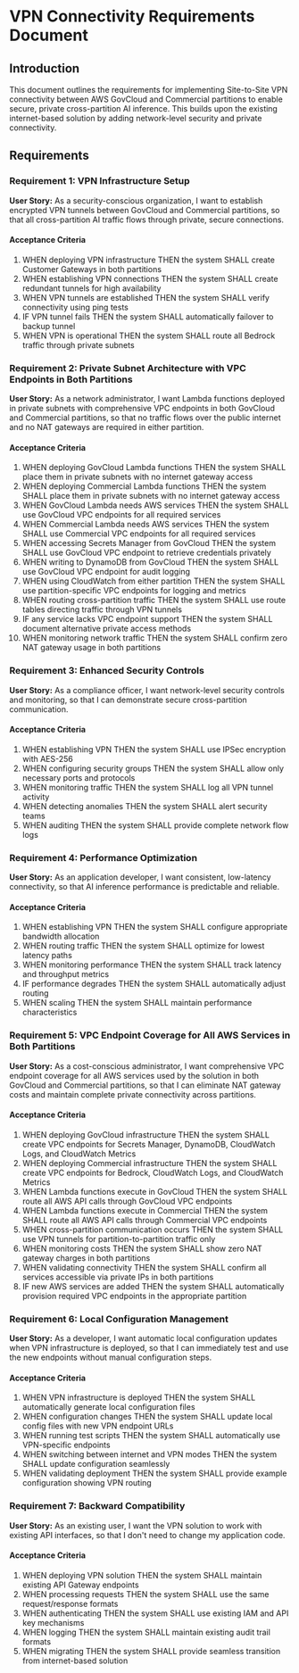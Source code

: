 # VPN Connectivity Requirements Document

## Introduction

This document outlines the requirements for implementing Site-to-Site VPN connectivity between AWS GovCloud and Commercial partitions to enable secure, private cross-partition AI inference. This builds upon the existing internet-based solution by adding network-level security and private connectivity.

## Requirements

### Requirement 1: VPN Infrastructure Setup

**User Story:** As a security-conscious organization, I want to establish encrypted VPN tunnels between GovCloud and Commercial partitions, so that all cross-partition AI traffic flows through private, secure connections.

#### Acceptance Criteria

1. WHEN deploying VPN infrastructure THEN the system SHALL create Customer Gateways in both partitions
2. WHEN establishing VPN connections THEN the system SHALL create redundant tunnels for high availability
3. WHEN VPN tunnels are established THEN the system SHALL verify connectivity using ping tests
4. IF VPN tunnel fails THEN the system SHALL automatically failover to backup tunnel
5. WHEN VPN is operational THEN the system SHALL route all Bedrock traffic through private subnets

### Requirement 2: Private Subnet Architecture with VPC Endpoints in Both Partitions

**User Story:** As a network administrator, I want Lambda functions deployed in private subnets with comprehensive VPC endpoints in both GovCloud and Commercial partitions, so that no traffic flows over the public internet and no NAT gateways are required in either partition.

#### Acceptance Criteria

1. WHEN deploying GovCloud Lambda functions THEN the system SHALL place them in private subnets with no internet gateway access
2. WHEN deploying Commercial Lambda functions THEN the system SHALL place them in private subnets with no internet gateway access
3. WHEN GovCloud Lambda needs AWS services THEN the system SHALL use GovCloud VPC endpoints for all required services
4. WHEN Commercial Lambda needs AWS services THEN the system SHALL use Commercial VPC endpoints for all required services
5. WHEN accessing Secrets Manager from GovCloud THEN the system SHALL use GovCloud VPC endpoint to retrieve credentials privately
6. WHEN writing to DynamoDB from GovCloud THEN the system SHALL use GovCloud VPC endpoint for audit logging
7. WHEN using CloudWatch from either partition THEN the system SHALL use partition-specific VPC endpoints for logging and metrics
8. WHEN routing cross-partition traffic THEN the system SHALL use route tables directing traffic through VPN tunnels
9. IF any service lacks VPC endpoint support THEN the system SHALL document alternative private access methods
10. WHEN monitoring network traffic THEN the system SHALL confirm zero NAT gateway usage in both partitions

### Requirement 3: Enhanced Security Controls

**User Story:** As a compliance officer, I want network-level security controls and monitoring, so that I can demonstrate secure cross-partition communication.

#### Acceptance Criteria

1. WHEN establishing VPN THEN the system SHALL use IPSec encryption with AES-256
2. WHEN configuring security groups THEN the system SHALL allow only necessary ports and protocols
3. WHEN monitoring traffic THEN the system SHALL log all VPN tunnel activity
4. WHEN detecting anomalies THEN the system SHALL alert security teams
5. WHEN auditing THEN the system SHALL provide complete network flow logs

### Requirement 4: Performance Optimization

**User Story:** As an application developer, I want consistent, low-latency connectivity, so that AI inference performance is predictable and reliable.

#### Acceptance Criteria

1. WHEN establishing VPN THEN the system SHALL configure appropriate bandwidth allocation
2. WHEN routing traffic THEN the system SHALL optimize for lowest latency paths
3. WHEN monitoring performance THEN the system SHALL track latency and throughput metrics
4. IF performance degrades THEN the system SHALL automatically adjust routing
5. WHEN scaling THEN the system SHALL maintain performance characteristics

### Requirement 5: VPC Endpoint Coverage for All AWS Services in Both Partitions

**User Story:** As a cost-conscious administrator, I want comprehensive VPC endpoint coverage for all AWS services used by the solution in both GovCloud and Commercial partitions, so that I can eliminate NAT gateway costs and maintain complete private connectivity across partitions.

#### Acceptance Criteria

1. WHEN deploying GovCloud infrastructure THEN the system SHALL create VPC endpoints for Secrets Manager, DynamoDB, CloudWatch Logs, and CloudWatch Metrics
2. WHEN deploying Commercial infrastructure THEN the system SHALL create VPC endpoints for Bedrock, CloudWatch Logs, and CloudWatch Metrics
3. WHEN Lambda functions execute in GovCloud THEN the system SHALL route all AWS API calls through GovCloud VPC endpoints
4. WHEN Lambda functions execute in Commercial THEN the system SHALL route all AWS API calls through Commercial VPC endpoints
5. WHEN cross-partition communication occurs THEN the system SHALL use VPN tunnels for partition-to-partition traffic only
6. WHEN monitoring costs THEN the system SHALL show zero NAT gateway charges in both partitions
7. WHEN validating connectivity THEN the system SHALL confirm all services accessible via private IPs in both partitions
8. IF new AWS services are added THEN the system SHALL automatically provision required VPC endpoints in the appropriate partition

### Requirement 6: Local Configuration Management

**User Story:** As a developer, I want automatic local configuration updates when VPN infrastructure is deployed, so that I can immediately test and use the new endpoints without manual configuration steps.

#### Acceptance Criteria

1. WHEN VPN infrastructure is deployed THEN the system SHALL automatically generate local configuration files
2. WHEN configuration changes THEN the system SHALL update local config files with new VPN endpoint URLs
3. WHEN running test scripts THEN the system SHALL automatically use VPN-specific endpoints
4. WHEN switching between internet and VPN modes THEN the system SHALL update configuration seamlessly
5. WHEN validating deployment THEN the system SHALL provide example configuration showing VPN routing

### Requirement 7: Backward Compatibility

**User Story:** As an existing user, I want the VPN solution to work with existing API interfaces, so that I don't need to change my application code.

#### Acceptance Criteria

1. WHEN deploying VPN solution THEN the system SHALL maintain existing API Gateway endpoints
2. WHEN processing requests THEN the system SHALL use the same request/response formats
3. WHEN authenticating THEN the system SHALL use existing IAM and API key mechanisms
4. WHEN logging THEN the system SHALL maintain existing audit trail formats
5. WHEN migrating THEN the system SHALL provide seamless transition from internet-based solution